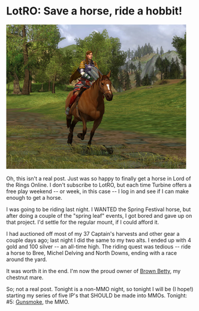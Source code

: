 # LotRO: Save a horse, ride a hobbit!

![](../uploads/2010/05/lotroclient-2010-05-03-20-09-49-51.jpg "Horsie!")

Oh, this isn't a real post. Just was so happy to finally get a horse in Lord of the Rings Online. I don't subscribe to LotRO, but each time Turbine offers a free play weekend -- or week, in this case -- I log in and see if I can make enough to get a horse.

I was going to be riding last night. I WANTED the Spring Festival horse, but after doing a couple of the "spring leaf" events, I got bored and gave up on that project. I'd settle for the regular mount, if I could afford it.

I had auctioned off most of my 37 Captain's harvests and other gear a couple days ago; last night I did the same to my two alts. I ended up with 4 gold and 100 silver -- an all-time high. The riding quest was tedious -- ride a horse to Bree, Michel Delving and North Downs, ending with a race around the yard.

It was worth it in the end. I'm now the proud owner of [Brown Betty](http://watching-tv.ew.com/2010/04/30/fringe-season-2-episode-20/), my chestnut mare.

So; not a real post. Tonight is a non-MMO night, so tonight I will be (I hope!) starting my series of five IP's that SHOULD be made into MMOs. Tonight: #5: [Gunsmoke](http://en.wikipedia.org/wiki/Gunsmoke), the MMO.
